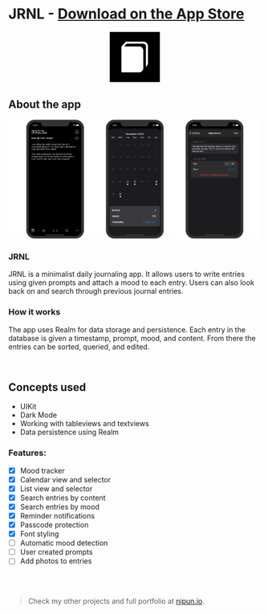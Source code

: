# JRNL - [Download on the App Store](https://apps.apple.com/us/app/jrnl-minimalist-journal/id1541567042)

<p align="center">
<img src="Images/JRNLIcon.png" width="100" height="100">
</p>

## About the app

<p align="center">
<img src="Images/Screenshots.png">
</p>

### JRNL

JRNL is a minimalist daily journaling app. It allows users to write entries using given prompts and attach a mood to each entry. Users can also look back on and search through previous journal entries.

### How it works

The app uses Realm for data storage and persistence. Each entry in the database is given a timestamp, prompt, mood, and content. From there the entries can be sorted, queried, and edited.

<br />

## Concepts used

* UIKit
* Dark Mode
* Working with tableviews and textviews
* Data persistence using Realm

### Features:

- [x] Mood tracker
- [x] Calendar view and selector
- [x] List view and selector
- [x] Search entries by content
- [x] Search entries by mood
- [x] Reminder notifications
- [x] Passcode protection
- [x] Font styling
- [ ] Automatic mood detection
- [ ] User created prompts
- [ ] Add photos to entries

<br />
<br />

>Check my other projects and full portfolio at [nipun.io](https://nipun.io).

<br />
